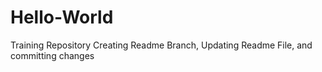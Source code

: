 # Hello-World
Training Repository
Creating Readme Branch, Updating Readme File, and committing changes
